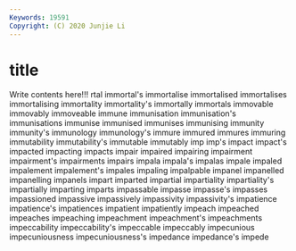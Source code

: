 ```yaml
---
Keywords: 19591
Copyright: (C) 2020 Junjie Li
---
```


# title

Write contents here!!!
rtal 
immortal's 
immortalise 
immortalised 
immortalises 
immortalising 
immortality 
immortality's 
immortally
immortals 
immovable 
immovably 
immoveable 
immune 
immunisation 
immunisation's 
immunisations 
immunise 
immunised
immunises 
immunising 
immunity 
immunity's 
immunology 
immunology's 
immure 
immured 
immures 
immuring
immutability 
immutability's 
immutable 
immutably 
imp 
imp's 
impact 
impact's 
impacted 
impacting
impacts 
impair 
impaired 
impairing 
impairment 
impairment's 
impairments 
impairs 
impala 
impala's
impalas 
impale 
impaled 
impalement 
impalement's 
impales 
impaling 
impalpable 
impanel 
impanelled
impanelling 
impanels 
impart 
imparted 
impartial 
impartiality 
impartiality's 
impartially 
imparting 
imparts
impassable 
impasse 
impasse's 
impasses 
impassioned 
impassive 
impassively 
impassivity 
impassivity's 
impatience
impatience's 
impatiences 
impatient 
impatiently 
impeach 
impeached 
impeaches 
impeaching 
impeachment 
impeachment's
impeachments 
impeccability 
impeccability's 
impeccable 
impeccably 
impecunious 
impecuniousness 
impecuniousness's 
impedance 
impedance's
impede 
